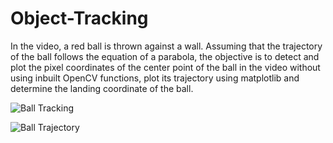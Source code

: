 # Object-Tracking

In the video, a red ball is thrown against a wall. Assuming that the trajectory of the ball follows the equation of a parabola, the objective is to detect and plot the pixel coordinates of the center point of the ball in the video without using inbuilt OpenCV functions, plot its trajectory using matplotlib and determine the landing coordinate of the ball.

![Ball Tracking](https://github.com/chaitkul/Object-Tracking/assets/127642282/8efd3227-acbc-49a7-b167-bcc75720d3f3)


![Ball Trajectory](https://github.com/chaitkul/Object-Tracking/assets/127642282/3b49c7c3-e9a8-4491-a2db-2a5f7113ebd1)
